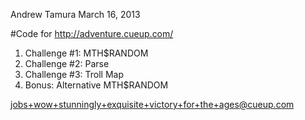 Andrew Tamura
March 16, 2013

#Code for http://adventure.cueup.com/

1. Challenge #1: MTH$RANDOM
2. Challenge #2: Parse
3. Challenge #3: Troll Map
4. Bonus: Alternative MTH$RANDOM

jobs+wow+stunningly+exquisite+victory+for+the+ages@cueup.com
